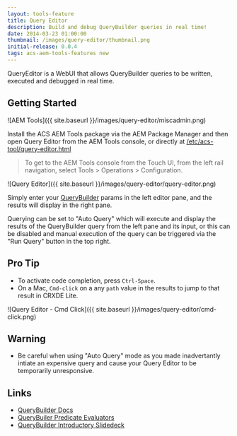 ```yaml
---
layout: tools-feature
title: Query Editor
description: Build and debug QueryBuilder queries in real time!
date: 2014-03-23 01:00:00
thumbnail: /images/query-editor/thumbnail.png
initial-release: 0.0.4
tags: acs-aem-tools-features new
---
```


QueryEditor is a WebUI that allows QueryBuilder queries to be written, executed and debugged in real time.  

## Getting Started

![AEM Tools]({{ site.baseurl }}/images/query-editor/miscadmin.png)


Install the ACS AEM Tools package via the AEM Package Manager and then open Query Editor from the AEM Tools console, or directly at [/etc/acs-tool/query-editor.html](http://localhost:4502/etc/acs-tools/query-editor.html)

> To get to the AEM Tools console from the Touch UI, from the left rail navigation, select Tools > Operations > Configuration.

![Query Editor]({{ site.baseurl }}/images/query-editor/query-editor.png)

Simply enter your [QueryBuilder](http://dev.day.com/docs/en/cq/current/dam/customizing_and_extendingcq5dam/query_builder.html) params in the left editor pane, and the results will display in the right pane.

Querying can be set to "Auto Query" which will execute and display the results of the QueryBuilder query from the left pane and its input, or this can be disabled and manual execution of the query can be triggered via the "Run Query" button in the top right.

## Pro Tip
* To activate code completion, press `Ctrl-Space`.
* On a Mac, `Cmd-click` on a any `path` value in the results to jump to that result in CRXDE Lite.

![Query Editor - Cmd Click]({{ site.baseurl }}/images/query-editor/cmd-click.png)


## Warning

* Be careful when using "Auto Query" mode as you made inadvertantly intiate an expensive query and cause your Query Editor to be temporarily unresponsive.

## Links

* [QueryBuilder Docs](http://dev.day.com/docs/en/cq/current/dam/customizing_and_extendingcq5dam/query_builder.html)
* [QueryBuiler Predicate Evaluators](http://dev.day.com/docs/en/cq/current/javadoc/com/day/cq/search/eval/PredicateEvaluator.html)
* [QueryBuilder Introductory Slidedeck](http://www.slideshare.net/alexkli/cq5-querybuilder-adapttoberlin-2011)